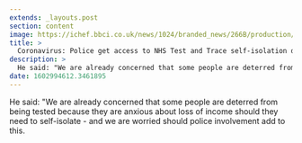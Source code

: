 ```yaml
--- 
extends: _layouts.post 
section: content 
image: https://ichef.bbci.co.uk/news/1024/branded_news/266B/production/_114953890_pa-56083836.jpg 
title: > 
  Coronavirus: Police get access to NHS Test and Trace self-isolation data 
description: > 
  He said: "We are already concerned that some people are deterred from being tested because they are anxious about loss of income should they need to self-isolate - and we are worried should police involvement add to this. 
date: 1602994612.3461895 
--- 
```

He said: "We are already concerned that some people are deterred from being tested because they are anxious about loss of income should they need to self-isolate - and we are worried should police involvement add to this.